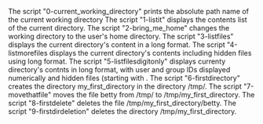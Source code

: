 The script "0-current_working_directory" prints the absolute path name of the current working directory
The script "1-listit" displays the contents list of the current directory.
The script "2-bring_me_home" changes the working directory to the user's home directory.
The script "3-listfiles" displays the current directory's content in a long format.
The script "4-listmorefiles displays the current directory's contents including hidden files using long format.
The script "5-listfilesdigitonly" displays currenty directory's contnts in long format, with user and group IDs displayed numerically and hidden files (starting with .
The script "6-firstdirectory" creates the directory my_first_directory in the directory /tmp/.
The script "7-movethatfile" moves the file betty from /tmp/ to /tmp/my_first_directory.
The script "8-firstdelete" deletes the file /tmp/my_first_directory/betty.
The script "9-firstdirdeletion" deletes the directory /tmp/my_first_directory.
